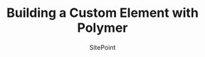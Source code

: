 ---
title: Building a Custom Element with Polymer
link: http://www.sitepoint.com/building-pull-quote-custom-element-polymer
author: SitePoint
---
